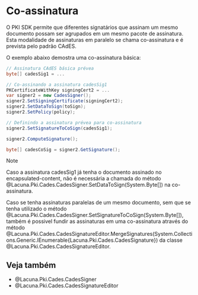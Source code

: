 ﻿# Co-assinatura

O PKI SDK permite que diferentes signatários que assinam um mesmo documento possam ser agrupados em um mesmo pacote de
assinatura. Esta modalidade de assinaturas em paralelo se chama co-assinatura e é prevista pelo padrão CAdES.

O exemplo abaixo demostra uma co-assinatura básica:

```cs
// Assinatura CAdES básica prévea
byte[] cadesSig1 = ...

// Co-assinando a assinatura cadesSig1
PKCertificateWithKey signingCert2 = ...
var signer2 = new CadesSigner();        
signer2.SetSigningCertificate(signingCert2);
signer2.SetDataToSign(toSign);
signer2.SetPolicy(policy); 

// Definindo a assinatura prévea para co-assinatura
signer2.SetSignatureToCoSign(cadesSig1); 

signer2.ComputeSignature();

byte[] cadesCoSig = signer2.GetSignature();
```

> [!NOTE]
> Caso a assinatura cadesSig1 já tenha o documento assinado no encapsulated-content, não é necessária a chamada do método
> @Lacuna.Pki.Cades.CadesSigner.SetDataToSign(System.Byte[]) na co-assinatura.

Caso se tenha assinaturas paralelas de um mesmo documento, sem que se tenha utilizado o método
@Lacuna.Pki.Cades.CadesSigner.SetSignatureToCoSign(System.Byte[]), também é possivel fundir as assinaturas em uma
co-assinatura através do método
@Lacuna.Pki.Cades.CadesSignatureEditor.MergeSignatures(System.Collections.Generic.IEnumerable{Lacuna.Pki.Cades.CadesSignature})
da classe @Lacuna.Pki.Cades.CadesSignatureEditor.

## Veja também

* @Lacuna.Pki.Cades.CadesSigner
* @Lacuna.Pki.Cades.CadesSignatureEditor
